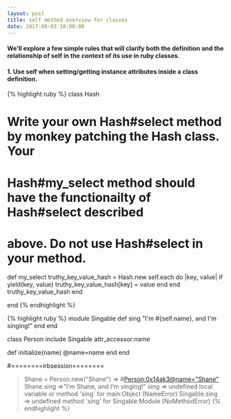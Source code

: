 ```yaml
---
layout: post
title: self method overview for classes
date: 2017-08-03 18:00:00
---
```


<h4>We’ll explore a few simple rules that will clarify both the definition and the relationship of self in the context of its use in ruby classes.</h4>

<h4><strong>1. </strong>Use self when setting/getting instance attributes inside a class definition.</h4>
{% highlight ruby %}
class Hash

  # Write your own Hash#select method by monkey patching the Hash class. Your
  # Hash#my_select method should have the functionailty of Hash#select described
  # above. Do not use Hash#select in your method.

  def my_select
    truthy_key_value_hash = Hash.new
    self.each do |key, value|
      if yield(key, value)
        truthy_key_value_hash[key] = value
      end
    end
    truthy_key_value_hash
  end

end
{% endhighlight %}

{% highlight ruby %}
module Singable
  def sing
    "I'm #{self.name}, and I'm singing!"
  end
end

class Person
  include Singable
  attr_accessor:name

  def initialize(name)
    @name=name
  end
end

#========irbsession========

> Shane = Person.new("Shane")
  => #<Person:0x14ak3@name="Shane">
> Shane.sing
  =>"I'm Shane, and I'm singing!"
> sing
  => undefined local variable or method 'sing' for main:Object (NameError)
> Singable.sing
  => undefined method 'sing' for Singable:Module (NoMethodError)
{% endhighlight %}
